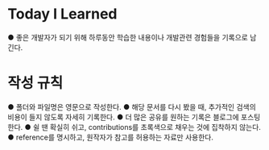 # Today I Learned
● 좋은 개발자가 되기 위해 하루동안 학습한 내용이나 개발관련 경험들을 기록으로 남긴다.

# 작성 규칙
● 폴더와 파일명은 영문으로 작성한다.
● 해당 문서를 다시 봤을 때, 추가적인 검색의 비용이 들지 않도록 자세히 기록한다.
● 더 많은 공유를 원하는 기록은 블로그에 포스팅한다.
● 쉴 땐 확실히 쉬고, contributions를 초록색으로 채우는 것에 집착하지 않는다.
● reference를 명시하고, 원작자가 참고를 허용하는 자료만 사용한다.
